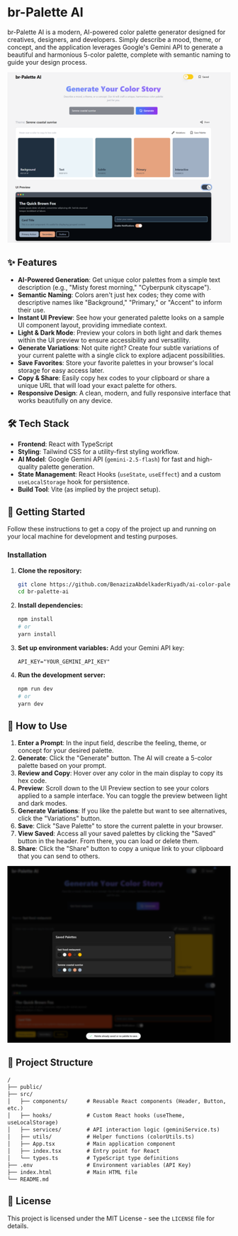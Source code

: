 # br-Palette AI

br-Palette AI is a modern, AI-powered color palette generator designed for creatives, designers, and developers. Simply describe a mood, theme, or concept, and the application leverages Google's Gemini API to generate a beautiful and harmonious 5-color palette, complete with semantic naming to guide your design process.

![Screenshot](./assets/Screenshot1.png)


## ✨ Features

- **AI-Powered Generation**: Get unique color palettes from a simple text description (e.g., "Misty forest morning," "Cyberpunk cityscape").
- **Semantic Naming**: Colors aren't just hex codes; they come with descriptive names like "Background," "Primary," or "Accent" to inform their use.
- **Instant UI Preview**: See how your generated palette looks on a sample UI component layout, providing immediate context.
- **Light & Dark Mode**: Preview your colors in both light and dark themes within the UI preview to ensure accessibility and versatility.
- **Generate Variations**: Not quite right? Create four subtle variations of your current palette with a single click to explore adjacent possibilities.
- **Save Favorites**: Store your favorite palettes in your browser's local storage for easy access later.
- **Copy & Share**: Easily copy hex codes to your clipboard or share a unique URL that will load your exact palette for others.
- **Responsive Design**: A clean, modern, and fully responsive interface that works beautifully on any device.

## 🛠️ Tech Stack

- **Frontend**: React with TypeScript
- **Styling**: Tailwind CSS for a utility-first styling workflow.
- **AI Model**: Google Gemini API (`gemini-2.5-flash`) for fast and high-quality palette generation.
- **State Management**: React Hooks (`useState`, `useEffect`) and a custom `useLocalStorage` hook for persistence.
- **Build Tool**: Vite (as implied by the project setup).

## 🚀 Getting Started

Follow these instructions to get a copy of the project up and running on your local machine for development and testing purposes.



### Installation

1.  **Clone the repository:**
    ```bash
    git clone https://github.com/BenazizaAbdelkaderRiyadh/ai-color-palette-generator.git
    cd br-palette-ai
    ```

2.  **Install dependencies:**
    ```bash
    npm install
    # or
    yarn install
    ```

3.  **Set up environment variables:**
    Add your Gemini API key:
    ```
    API_KEY="YOUR_GEMINI_API_KEY"
    ```

4.  **Run the development server:**
    ```bash
    npm run dev
    # or
    yarn dev
    ```

## 🎨 How to Use

1.  **Enter a Prompt**: In the input field, describe the feeling, theme, or concept for your desired palette.
2.  **Generate**: Click the "Generate" button. The AI will create a 5-color palette based on your prompt.
3.  **Review and Copy**: Hover over any color in the main display to copy its hex code.
4.  **Preview**: Scroll down to the UI Preview section to see your colors applied to a sample interface. You can toggle the preview between light and dark modes.
5.  **Generate Variations**: If you like the palette but want to see alternatives, click the "Variations" button.
6.  **Save**: Click "Save Palette" to store the current palette in your browser.
7.  **View Saved**: Access all your saved palettes by clicking the "Saved" button in the header. From there, you can load or delete them.
8.  **Share**: Click the "Share" button to copy a unique link to your clipboard that you can send to others.

![Screenshot](./assets/Screenshot4.png)



## 📁 Project Structure

```
/
├── public/
├── src/
│   ├── components/      # Reusable React components (Header, Button, etc.)
│   ├── hooks/           # Custom React hooks (useTheme, useLocalStorage)
│   ├── services/        # API interaction logic (geminiService.ts)
│   ├── utils/           # Helper functions (colorUtils.ts)
│   ├── App.tsx          # Main application component
│   ├── index.tsx        # Entry point for React
│   └── types.ts         # TypeScript type definitions
├── .env                 # Environment variables (API Key)
├── index.html           # Main HTML file
└── README.md
```


## 📄 License

This project is licensed under the MIT License - see the `LICENSE` file for details.
